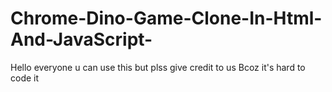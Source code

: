 # Chrome-Dino-Game-Clone-In-Html-And-JavaScript-
Hello everyone u can use this but plss give credit to us Bcoz it's hard to code it 

